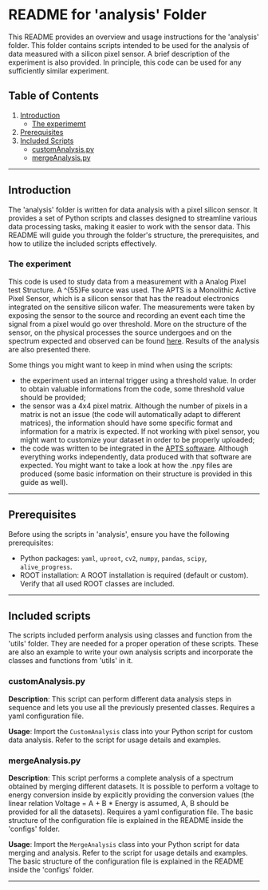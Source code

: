 # README for 'analysis' Folder

This README provides an overview and usage instructions for the 'analysis' folder. This folder contains scripts intended to be used for the analysis of data measured with a silicon pixel sensor. A brief description of the experiment is also provided. In principle, this code can be used for any sufficiently similar experiment.

## Table of Contents

1. [Introduction](#introduction)
    - [The experimemt](#the-experiment)
2. [Prerequisites](#prerequisites)
3. [Included Scripts](#included-scripts)
   - [customAnalysis.py](#customanalysispy)
   - [mergeAnalysis.py](#mergeanalysispy)

---

## Introduction

The 'analysis' folder is written for data analysis with a pixel silicon sensor. It provides a set of Python scripts and classes designed to streamline various data processing tasks, making it easier to work with the sensor data. This README will guide you through the folder's structure, the prerequisites, and how to utilize the included scripts effectively.

### The experiment

This code is used to study data from a measurement with a Analog Pixel test Structure. A ^{55}Fe source was used.
The APTS is a Monolithic Active Pixel Sensor, which is a silicon sensor that has the readout electronics integrated on the sensitive silicon wafer. The measurements were taken by exposing the sensor to the source and recording an event each time the signal from a pixel would go over threshold. More on the structure of the sensor, on the physical processes the source undergoes and on the spectrum expected and observed can be found [here](www.add-presentation-link.com). Results of the analysis are also presented there.

Some things you might want to keep in mind when using the scripts:
- the experiment used an internal trigger using a threshold value. In order to obtain valuable informations from the code, some threshold value should be provided;
- the sensor was a 4x4 pixel matrix. Although the number of pixels in a matrix is not an issue (the code will automatically adapt to different matrices), the information should have some specific format and information for a matrix is expected. If not working with pixel sensor, you might want to customize your dataset in order to be properly uploaded;
- the code was written to be integrated in the [APTS software](www.ass-apts-software.com). Although everything works independently, data produced with that software are expected. You might want to take a look at how the .npy files are produced (some basic information on their structure is provided in this guide as well).

---

## Prerequisites

Before using the scripts in 'analysis', ensure you have the following prerequisites:

- Python packages: `yaml`, `uproot`, `cv2`, `numpy`, `pandas`, `scipy`, `alive_progress`.
- ROOT installation: A ROOT installation is required (default or custom). Verify that all used ROOT classes are included.

---

## Included scripts

The scripts included perform analysis using classes and function from the 'utils' folder. They are needed for a proper operation of these scripts. These are also an example to write your own analysis scripts and incorporate the classes and functions from 'utils' in it.

### customAnalysis.py

**Description**: This script can perform different data analysis steps in sequence and lets you use all the previously presented classes. Requires a yaml configuration file.

**Usage**: Import the `CustomAnalysis` class into your Python script for custom data analysis. Refer to the script for usage details and examples.

### mergeAnalysis.py

**Description**: This script performs a complete analysis of a spectrum obtained by merging different datasets. It is possible to perform a voltage to energy conversion inside by explicitly providing the conversion values (the linear relation Voltage = A + B * Energy is assumed, A, B should be provided for all the datasets). Requires a yaml configuration file. The basic structure of the configuration file is explained in the README inside the 'configs' folder.

**Usage**: Import the `MergeAnalysis` class into your Python script for data merging and analysis. Refer to the script for usage details and examples. The basic structure of the configuration file is explained in the README inside the 'configs' folder.

---